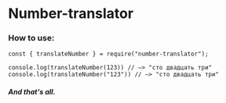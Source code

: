 # Number-translator

### How to use:

    const { translateNumber } = require("number-translator");
    
    console.log(translateNumber(123)) // —> "сто двадцать три"
    console.log(translateNumber("123")) // —> "сто двадцать три"

##### And that's all.